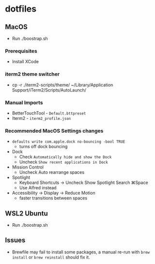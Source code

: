 # dotfiles

## MacOS

- Run ./boostrap.sh

### Prerequisites

- Install XCode

### iterm2 theme switcher

- cp -r ./iterm2-scripts/theme/ ~/Library/Application Support/iTerm2/Scripts/AutoLaunch/

### Manual Imports

- BetterTouchTool - `Default.bttpreset`
- Iterm2 - `iterm2_profile.json`

### Recommended MacOS Settings changes

- `defaults write com.apple.dock no-bouncing -bool TRUE`
  - turns off dock bouncing
- Dock
  - Check `Automatically hide and show the Dock`
  - Uncheck `Show recent applications in Dock`
- Mission Control
  - Uncheck Auto rearrange spaces
- Spotlight
  - Keyboard Shortcuts -> Uncheck Show Spotlight Search ⌘Space
  - Use Alfred instead
- Accessibility -> Display -> Reduce Motion
  - faster transitions between spaces

## WSL2 Ubuntu

- Run ./boostrap.sh

## Issues

- Brewfile may fail to install some packages, a manual re-run with `brew install` or `brew reinstall` should fix it.

